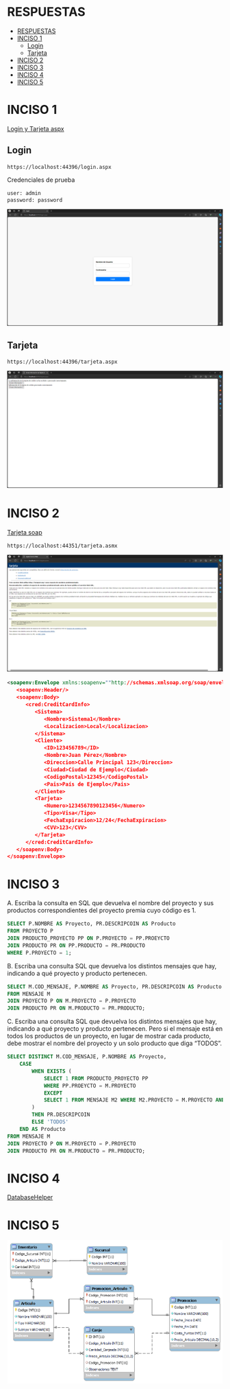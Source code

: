 #   RESPUESTAS

- [RESPUESTAS](#respuestas)
- [INCISO 1](#inciso-1)
  - [Login](#login)
  - [Tarjeta](#tarjeta)
- [INCISO 2](#inciso-2)
- [INCISO 3](#inciso-3)
- [INCISO 4](#inciso-4)
- [INCISO 5](#inciso-5)


#   INCISO 1

[Login y Tarjeta aspx](tarjetas_asp)

##  Login

    https://localhost:44396/login.aspx

Credenciales de prueba

    user: admin
    password: password

![alt text](images/login_aspx.png)

##  Tarjeta

    https://localhost:44396/tarjeta.aspx

![alt text](images/tarjetas_aspx.png)

#   INCISO 2

[Tarjeta soap](tarjeta_soap)

    https://localhost:44351/tarjeta.asmx

![alt text](images/tarjetas_asmx.png)

```xml
<soapenv:Envelope xmlns:soapenv=""http://schemas.xmlsoap.org/soap/envelope/"" xmlns:cred=""http://example.com/creditcard"">
   <soapenv:Header/>
   <soapenv:Body>
      <cred:CreditCardInfo>
         <Sistema>
            <Nombre>Sistema1</Nombre>
            <Localizacion>Local</Localizacion>
         </Sistema>
         <Cliente>
            <ID>123456789</ID>
            <Nombre>Juan Pérez</Nombre>
            <Direccion>Calle Principal 123</Direccion>
            <Ciudad>Ciudad de Ejemplo</Ciudad>
            <CodigoPostal>12345</CodigoPostal>
            <Pais>País de Ejemplo</Pais>
         </Cliente>
         <Tarjeta>
            <Numero>1234567890123456</Numero>
            <Tipo>Visa</Tipo>
            <FechaExpiracion>12/24</FechaExpiracion>
            <CVV>123</CVV>
         </Tarjeta>
      </cred:CreditCardInfo>
   </soapenv:Body>
</soapenv:Envelope>
```

#   INCISO 3

A.  Escriba la consulta en SQL que devuelva el nombre del proyecto y sus productos correspondientes del proyecto premia cuyo código es 1.


```sql
SELECT P.NOMBRE AS Proyecto, PR.DESCRIPCOIN AS Producto
FROM PROYECTO P
JOIN PRODUCTO_PROYECTO PP ON P.PROYECTO = PP.PROEYCTO
JOIN PRODUCTO PR ON PP.PRODUCTO = PR.PRODUCTO
WHERE P.PROYECTO = 1;

```

B.	Escriba una consulta SQL que devuelva los distintos mensajes que hay, indicando a qué proyecto y producto pertenecen.


```sql
SELECT M.COD_MENSAJE, P.NOMBRE AS Proyecto, PR.DESCRIPCOIN AS Producto
FROM MENSAJE M
JOIN PROYECTO P ON M.PROYECTO = P.PROYECTO
JOIN PRODUCTO PR ON M.PRODUCTO = PR.PRODUCTO;

```

C.	Escriba una consulta SQL que devuelva los distintos mensajes que hay, indicando a qué proyecto y producto pertenecen. Pero si el mensaje está en todos los productos de un proyecto, en lugar de mostrar cada producto, debe mostrar el nombre del proyecto y un solo producto que diga “TODOS”.

```sql
SELECT DISTINCT M.COD_MENSAJE, P.NOMBRE AS Proyecto,
    CASE
        WHEN EXISTS (
            SELECT 1 FROM PRODUCTO_PROYECTO PP
            WHERE PP.PROEYCTO = M.PROYECTO
            EXCEPT
            SELECT 1 FROM MENSAJE M2 WHERE M2.PROYECTO = M.PROYECTO AND M2.PRODUCTO = M.PRODUCTO
        )
        THEN PR.DESCRIPCOIN
        ELSE 'TODOS'
    END AS Producto
FROM MENSAJE M
JOIN PROYECTO P ON M.PROYECTO = P.PROYECTO
JOIN PRODUCTO PR ON M.PRODUCTO = PR.PRODUCTO;
```

#   INCISO 4

[DatabaseHelper](tarjetas_asp/App_Data/DatabaseHelper.cs)

#   INCISO 5

![alt text](images/ER_canjePuntos.png)
